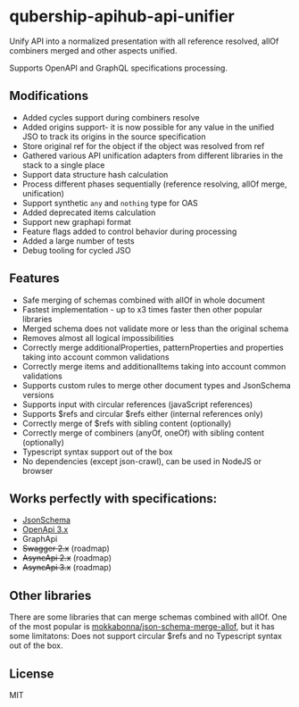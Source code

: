 # qubership-apihub-api-unifier

Unify API into a normalized presentation with all reference resolved, allOf combiners merged and other aspects unified.

Supports OpenAPI and GraphQL specifications processing.

## Modifications
- Added cycles support during combiners resolve
- Added origins support- it is now possible for any value in the unified JSO to track its origins in the source specification
- Store original ref for the object if the object was resolved from ref
- Gathered various API unification adapters from different libraries in the stack to a single place 
- Support data structure hash calculation
- Process different phases sequentially (reference resolving, allOf merge, unification)
- Support synthetic `any` and `nothing` type for OAS
- Added deprecated items calculation
- Support new graphapi format
- Feature flags added to control behavior during processing
- Added a large number of tests
- Debug tooling for cycled JSO

## Features
- Safe merging of schemas combined with allOf in whole document
- Fastest implementation - up to x3 times faster then other popular libraries
- Merged schema does not validate more or less than the original schema
- Removes almost all logical impossibilities
- Correctly merge additionalProperties, patternProperties and properties taking into account common validations
- Correctly merge items and additionalItems taking into account common validations
- Supports custom rules to merge other document types and JsonSchema versions
- Supports input with circular references (javaScript references)
- Supports $refs and circular $refs either (internal references only)
- Correctly merge of $refs with sibling content (optionally)
- Correctly merge of combiners (anyOf, oneOf) with sibling content (optionally)
- Typescript syntax support out of the box
- No dependencies (except json-crawl), can be used in NodeJS or browser

## Works perfectly with specifications:

- [JsonSchema](https://json-schema.org/draft/2020-12/json-schema-core.html)
- [OpenApi 3.x](https://github.com/OAI/OpenAPI-Specification/blob/main/versions/3.0.3.md)
- GraphApi
- ~~Swagger 2.x~~ (roadmap)
- ~~AsyncApi 2.x~~ (roadmap)
- ~~AsyncApi 3.x~~ (roadmap)

## Other libraries
There are some libraries that can merge schemas combined with allOf. One of the most popular is [mokkabonna/json-schema-merge-allof](https://www.npmjs.com/package/json-schema-merge-allof), but it has some limitatons: Does not support circular $refs and no Typescript syntax out of the box.

## License

MIT
